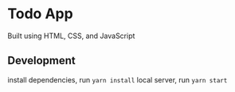 # Todo App

Built using HTML, CSS, and JavaScript

## Development

install dependencies, run `yarn install`
local server, run `yarn start`

